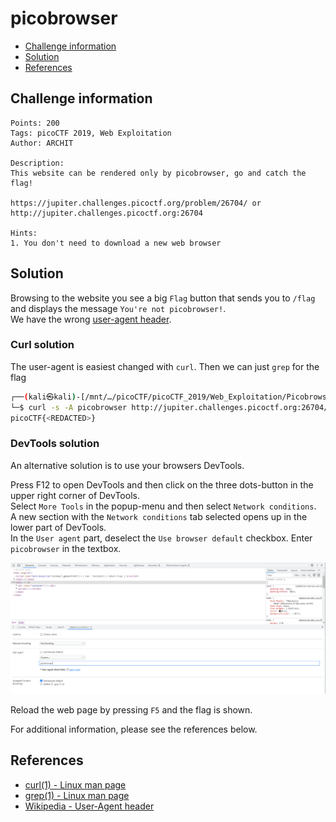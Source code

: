 # picobrowser

- [Challenge information](#challenge-information)
- [Solution](#solution)
- [References](#references)

## Challenge information
```
Points: 200
Tags: picoCTF 2019, Web Exploitation
Author: ARCHIT
 
Description:
This website can be rendered only by picobrowser, go and catch the flag! 

https://jupiter.challenges.picoctf.org/problem/26704/ or http://jupiter.challenges.picoctf.org:26704

Hints:
1. You don't need to download a new web browser
```

## Solution

Browsing to the website you see a big `Flag` button that sends you to `/flag` and displays the message `You're not picobrowser!`.  
We have the wrong [user-agent header](https://en.wikipedia.org/wiki/User-Agent_header).

### Curl solution

The user-agent is easiest changed with `curl`. Then we can just `grep` for the flag
```bash
┌──(kali㉿kali)-[/mnt/…/picoCTF/picoCTF_2019/Web_Exploitation/Picobrowser]
└─$ curl -s -A picobrowser http://jupiter.challenges.picoctf.org:26704/flag | grep -oE 'picoCTF{.*}'
picoCTF{<REDACTED>}
```

### DevTools solution

An alternative solution is to use your browsers DevTools. 

Press F12 to open DevTools and then click on the three dots-button in the upper right corner of DevTools.  
Select `More Tools` in the popup-menu and then select `Network conditions`.  
A new section with the `Network conditions` tab selected opens up in the lower part of DevTools.  
In the `User agent` part, deselect the `Use browser default` checkbox. Enter `picobrowser` in the textbox.

![Network conditions tab in DevTools](Network_conditions_tab_in_DevTools.png)

Reload the web page by pressing `F5` and the flag is shown.

For additional information, please see the references below.

## References

- [curl(1) - Linux man page](https://linux.die.net/man/1/curl)
- [grep(1) - Linux man page](https://linux.die.net/man/1/grep)
- [Wikipedia - User-Agent header](https://en.wikipedia.org/wiki/User-Agent_header)
